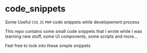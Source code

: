 # code_snippets
Some Useful ```CSS``` ```JS``` ```PHP``` code snippets while developement process

This repo contains some small code snippets that I wrote while I was learning new stuff, some UI components, some scripts and more...

Feel free to look into these simple snippets
